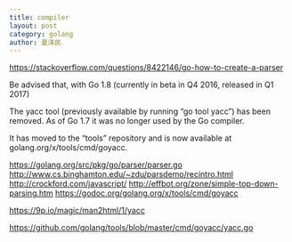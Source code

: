 ```yaml
---
title: compiler
layout: post
category: golang
author: 夏泽民
---
```

https://stackoverflow.com/questions/8422146/go-how-to-create-a-parser

Be advised that, with Go 1.8 (currently in beta in Q4 2016, released in Q1 2017)

The yacc tool (previously available by running “go tool yacc”) has been removed.
As of Go 1.7 it was no longer used by the Go compiler.

It has moved to the “tools” repository and is now available at golang.org/x/tools/cmd/goyacc.
<!-- more -->
https://golang.org/src/pkg/go/parser/parser.go
http://www.cs.binghamton.edu/~zdu/parsdemo/recintro.html
http://crockford.com/javascript/
http://effbot.org/zone/simple-top-down-parsing.htm
https://godoc.org/golang.org/x/tools/cmd/goyacc

https://9p.io/magic/man2html/1/yacc

https://github.com/golang/tools/blob/master/cmd/goyacc/yacc.go
